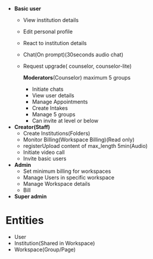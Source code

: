 - __Basic user__
  - View institution details
  - Edit personal profile
  - React to institution details
  - Chat(On prompt)(30seconds audio chat)
  - Request upgrade( counselor, counselor-lite)

    **Moderators**(Counselor) maximum 5 groups

    - Initiate chats
    - View user details
    - Manage Appointments
    - Create Intakes
    - Manage 5 groups
    - Can invite at level or below
- __Creator(Staff)__
  - Create Institutions(Folders)
  - Monitor Billing(Workspace Billing)(Read only)
  - registerUpload content of max_length 5min(Audio)
  - Initiate video call
  - Invite basic users
- **Admin**
  - Set minimum billing for workspaces
  - Manage Users in specific workspace
  - Manage Workspace details
  - Bill
- **Super admin**

# Entities

- User
- Institution(Shared in Workspace)
- Workspace(Group/Page)